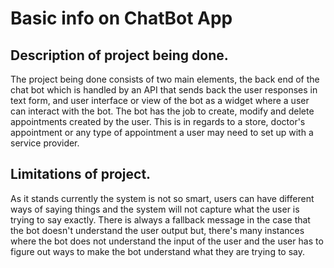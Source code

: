 # Basic info on ChatBot App
## Description of project being done. 
The project being done consists of two main elements, the back end of the chat bot which is handled by an API that sends back the user responses in text form, and user interface or view of the bot as a widget where a user can interact with the bot. The bot has the job to create, modify and delete appointments created by the user. This is in regards to a store, doctor's appointment or any type of appointment a user may need to set up with a service provider. 

## Limitations of project. 
As it stands currently the system is not so smart, users can have different ways of saying things and the system will not capture what the user is trying to say exactly. There is always a fallback message in the case that the bot doesn't understand the user output but, there's many instances where the bot does not understand the input of the user and the user has to figure out ways to make the bot understand what they are trying to say. 